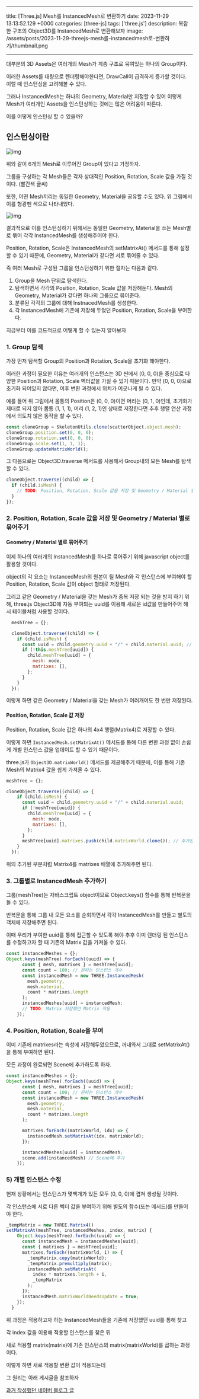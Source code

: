 

---
title: [Three.js] Mesh를 InstancedMesh로 변환하기
date: 2023-11-29 13:13:52.129 +0000
categories: [three-js]
tags: ['three.js']
description: 복잡한 구조의 Object3D를 InstancedMesh로 변환해보자
image: /assets/posts/2023-11-29-threejs-mesh를-instancedmesh로-변환하기/thumbnail.png

---

대부분의 3D Assets은 여러개의 Mesh가 계층 구조로 묶여있는 하나의 Group이다.

이러한 Assets를 대량으로 렌더링해야한다면, DrawCall이 급격하게 증가할 것이다. 이럴 때 인스턴싱을 고려해볼 수 있다.

그러나 InstancedMesh는 하나의 Geometry, Material만 지정할 수 있어 이렇게 Mesh가 여러개인 Assets을 인스턴싱하는 것에는 많은 어려움이 따른다.

이를 어떻게 인스턴싱 할 수 있을까?

## 인스턴싱이란
![img](/assets/posts/2023-11-29-threejs-mesh를-instancedmesh로-변환하기/img0.png)

위와 같이 6개의 Mesh로 이루어진 Group이 있다고 가정하자.

그룹을 구성하는 각 Mesh들은 각자 상대적인 Position, Rotation, Scale 값을 가질 것이다. (빨간색 글씨)

또한, 어떤 Mesh끼리는 동일한 Geometry, Material을 공유할 수도 있다. 위 그림에서 이를 형광펜 색으로 나타내었다.

![img](/assets/posts/2023-11-29-threejs-mesh를-instancedmesh로-변환하기/img1.png)

결과적으로 이를 인스턴싱하기 위해서는 동일한 Geometry, Material을 쓰는 Mesh별로 묶어 각각 InstancedMesh를 생성해주어야 한다.

Position, Rotation, Scale은 InstancedMesh의 setMatrixAt() 메서드를 통해 설정할 수 있기 때문에, Geometry, Material가 같다면 서로 묶어줄 수 있다.


즉 여러 Mesh로 구성된 그룹을 인스턴싱하기 위한 절차는 다음과 같다.

1. Group을 Mesh 단위로 탐색한다. 
2. 탐색하면서 각각의 Position, Rotation, Scale 값을 저장해둔다. Mesh의 Geometry, Material가 같다면 하나의 그룹으로 묶어준다.
3. 분류된 각각의 그룹에 대해 InstnacedMesh를 생성한다.
4. 각 InstancedMesh에 기존에 저장해 두었던 Position, Rotation, Scale을 부여한다.

지금부터 이를 코드적으로 어떻게 할 수 있는지 알아보자

### 1. Group 탐색

가장 먼저 탐색할 Group의 Position과 Rotation, Scale을 초기화 해야한다.

이러한 과정이 필요한 이유는 여러개의 인스턴스는 3D 씬에서 (0, 0, 0)을 중심으로 다양한 Position과 Rotation, Scale 벡터값을 가질 수 있기 때문이다. 만약 (0, 0, 0)으로 초기화 되어있지 않다면, 이후 변환 과정에서 위치가 어긋나게 될 수 있다.

예를 들어 위 그림에서 몸통의 Position은 (0, 0, 0)이면 머리는 (0, 1, 0)인데, 초기화가 제대로 되지 않아 몸통 (1, 1, 1), 머리 (1, 2, 1)인 상태로 저장한다면 추후 행렬 연산 과정에서 의도치 않은 동작을 할 수 있다.

```javascript
const cloneGroup = SkeletonUtils.clone(scatterObject.object.mesh);
cloneGroup.position.set(0, 0, 0);
cloneGroup.rotation.set(0, 0, 0);
cloneGroup.scale.set(1, 1, 1);
cloneGroup.updateMatrixWorld();
```

그 다음으로는 Object3D.traverse 메서드를 사용해서 Group내의 모든 Mesh를 탐색할 수 있다.

```javascript
cloneObject.traverse((child) => {
  if (child.isMesh) {
    // TODO: Position, Rotation, Scale 값을 저장 및 Geometry / Material 별로 묶어주기
  }
});
```

### 2. Position, Rotation, Scale 값을 저장 및 Geometry / Material 별로 묶어주기

#### Geometry / Material 별로 묶어주기

이제 하나의 여러개의 InstancedMesh를 하나로 묶어주기 위해 javascript object를 활용할 것이다.

object의 각 요소는 InstancedMesh의 원본이 될 Mesh와 각 인스턴스에 부여해야 할 Position, Rotation, Scale 값이 object 형태로 저장된다.

그리고 같은 Geometry / Material을 갖는 Mesh가 중복 저장 되는 것을 방지 하기 위해, three.js Object3D에 자동 부여되는 uuid를 이용해 새로운 id값을 만들어주어 해시 테이블처럼 사용할 것이다.

```javascript
  meshTree = {};

  cloneObject.traverse((child) => {
    if (child.isMesh) {
      const uuid = child.geometry.uuid + "/" + child.material.uuid; // 새로운 uuid 생성
      if (!this.meshTree[uuid]) {
        child.meshTree[uuid] = {
          mesh: node,
          matrixes: [],
        };
      }
    }
  });
```

이렇게 하면 같은 Geometry / Material을 갖는 Mesh가 여러개여도 한 번만 저장된다.

#### Position, Rotation, Scale 값 저장

Position, Rotation, Scale 값은 하나의 4x4 행렬(Matrix4)로 저장할 수 있다.

이렇게 하면 `InstancedMesh.setMatrixAt()` 메서드를 통해 다른 변환 과정 없이 손쉽게 개별 인스턴스 값을 업데이트 할 수 있기 때문이다.

three.js가 `Object3D.matrixWorld()` 메서드를 제공해주기 때문에, 이를 통해 기존 Mesh의 Matrix4 값을 쉽게 가져올 수 있다.

```javascript
meshTree = {};

cloneObject.traverse((child) => {
    if (child.isMesh) {
      const uuid = child.geometry.uuid + "/" + child.material.uuid;
      if (!meshTree[uuid]) {
        child.meshTree[uuid] = {
          mesh: node,
          matrixes: [],
        };
      }
      meshTree[uuid].matrixes.push(child.matrixWorld.clone()); // 추가된 부분
    }
  });
```

위의 추가된 부분처럼 Matrix4를 matrixes 배열에 추가해주면 된다.

### 3. 그룹별로 InstancedMesh 추가하기

그룹(meshTree)는 자바스크립트 object이므로 Object.keys() 함수를 통해 반복문을 돌 수 있다.

반복문을 통해 그룹 내 모든 요소를 순회하면서 각각 InstancedMesh를 만들고 별도의 객체에 저장해주면 된다.

이때 우리가 부여한 uuid를 통해 접근할 수 있도록 해야 추후 이미 렌더링 된 인스턴스를 수정하고자 할 때 기존의 Matrix 값을 가져올 수 있다.

```javascript
const instancedMeshes = {};
Object.keys(meshTree).forEach((uuid) => {
      const { mesh, matrixes } = meshTree[uuid];
      const count = 100; // 원하는 인스턴스 개수
      const instancedMesh = new THREE.InstancedMesh(
        mesh.geometry,
        mesh.material,
        count * matrixes.length
      );
      instancedMeshes[uuid] = instancedMesh;
      // TODO: Matrix 저장했던 Matrix 적용
    });
```

### 4. Position, Rotation, Scale을 부여

이미 기존에 matrixes라는 속성에 저장해두었으므로, 꺼내와서 그대로 setMatrixAt()을 통해 부여하면 된다.

모든 과정이 완료되면 Scene에 추가하도록 하자.

```javascript
const instancedMeshes = {};
Object.keys(meshTree).forEach((uuid) => {
      const { mesh, matrixes } = meshTree[uuid];
      const count = 100; // 원하는 인스턴스 개수
      const instancedMesh = new THREE.InstancedMesh(
        mesh.geometry,
        mesh.material,
        count * matrixes.length
      );

      matrixes.forEach((matrixWorld, idx) => {
        instancedMesh.setMatrixAt(idx, matrixWorld);
      });

      instancedMeshes[uuid] = instancedMesh;
      scene.add(instancedMesh) // Scene에 추가
    });
```

### 5) 개별 인스턴스 수정

현재 상황에서는 인스턴스가 몇백개가 있든 모두 (0, 0, 0)에 겹쳐 생성될 것이다.

각 인스턴스에 서로 다른 벡터 값을 부여하기 위해 별도의 함수(또는 메서드)를 만들어야 한다.

```javascript
_tempMatrix = new THREE.Matrix4()
setMatrixAt(meshTree, instancedMeshes, index, matrix) {
    Object.keys(meshTree).forEach((uuid) => {
      const instancedMesh = instancedMeshes[uuid];
      const { matrixes } = meshTree[uuid];
      matrixes.forEach((matrixWorld, i) => {
        _tempMatrix.copy(matrixWorld);
        _tempMatrix.premultiply(matrix);
        instancedMesh.setMatrixAt(
          index * matrixes.length + i,
          _tempMatrix
        );
      });
      instancedMesh.matrixWorldNeedsUpdate = true;
    });
  }
```

위 과정은 적용하고자 하는 InstancedMesh들을 기존에 저장했던 uuid를 통해 찾고

각 index 값을 이용해 적용할 인스턴스를 찾은 뒤

새로 적용할 matrix(matrix)에 기존 인스턴스의 matrix(matrixWorld)를 곱하는 과정이다.

이렇게 하면 새로 적용할 변환 값이 적용되는데

그 원리는 아래 게시글을 참조하자

[과거 작성했던 네이버 블로그 글](https://blog.naver.com/nureongi0214/223227024179)

        